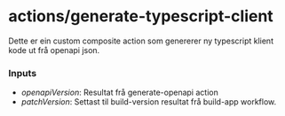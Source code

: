 actions/generate-typescript-client
==================================

Dette er ein custom composite action som genererer ny typescript klient kode ut frå openapi json.

### Inputs

- _openapiVersion_: Resultat frå generate-openapi action
- _patchVersion_: Settast til build-version resultat frå build-app workflow.

